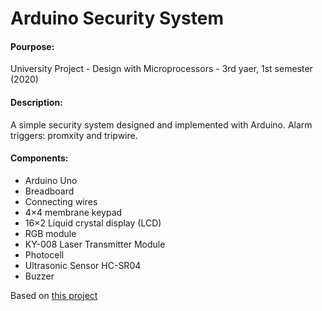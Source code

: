 <h1>Arduino Security System</h1>
<h4>Pourpose:</h4><p>University Project - Design with Microprocessors - 3rd yaer, 1st semester (2020)</p>
<h4>Description:</h4><p>A simple security system designed and implemented with Arduino. Alarm triggers: promxity and tripwire.</p>
<h4>Components:</h4>
<ul>
  <li>Arduino Uno</li>
  <li>Breadboard</li>
  <li>Connecting wires</li>
  <li>4×4 membrane keypad</li>
  <li>16×2 Liquid crystal display (LCD)</li>
  <li>RGB module</li>
  <li>KY-008 Laser Transmitter Module</li>
  <li>Photocell</li>
  <li>Ultrasonic Sensor HC-SR04</li>
  <li>Buzzer</li>
</ul>

Based on <a href="https://linuxhint.com/home-security-system-arduino-uno">this project</a>
